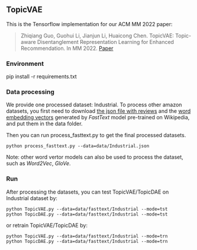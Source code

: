 ## TopicVAE
This is the Tensorflow  implementation for our ACM MM 2022 paper:
>Zhiqiang Guo, Guohui Li, Jianjun Li, Huaicong Chen. TopicVAE: Topic-aware Disentanglement Representation Learning for Enhanced Recommendation. In MM 2022. [Paper](#)

### Environment
pip install -r requirements.txt

### Data processing
We provide one processed dataset: Industrial. 
To process other amazon datasets, you first need to download [the json file with reviews](https://nijianmo.github.io/amazon/index.html) and the [word embedding vectors](https://dl.fbaipublicfiles.com/fasttext/vectors-english/wiki-news-300d-1M.vec.zip) generated by *FastText* model pre-trained on Wikipedia, and put them in the data folder.

Then you can run process_fasttext.py to get the final processed datasets.
```
python process_fasttext.py --data=data/Industrial.json
```
Note: other word vertor models can also be used to process the dataset, such as *Word2Vec*, *GloVe*. 
### Run
After processing the datasets, you can test TopicVAE/TopicDAE on Industrial dataset by:
```
python TopicVAE.py --data=data/fasttext/Industrial --mode=tst
python TopicDAE.py --data=data/fasttext/Industrial --mode=tst
```
or retrain TopicVAE/TopicDAE by:
```
python TopicVAE.py --data=data/fasttext/Industrial --mode=trn
python TopicDAE.py --data=data/fasttext/Industrial --mode=trn
```
